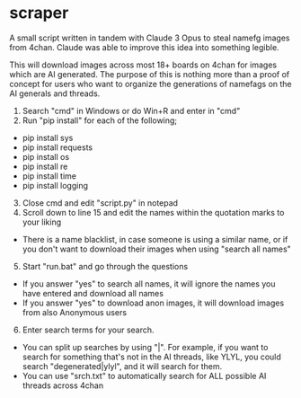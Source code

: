 # scraper
A small script written in tandem with Claude 3 Opus to steal namefg images from 4chan. Claude was able to improve this idea into something legible.

This will download images across most 18+ boards on 4chan for images which are AI generated. The purpose of this is nothing more than a proof of concept for users who want to organize the generations of namefags on the AI generals and threads.

1. Search "cmd" in Windows or do Win+R and enter in "cmd"
2. Run "pip install" for each of the following;
- pip install sys
- pip install requests
- pip install os
- pip install re
- pip install time
- pip install logging
3. Close cmd and edit "script.py" in notepad
4. Scroll down to line 15 and edit the names within the quotation marks to your liking
- There is a name blacklist, in case someone is using a similar name, or if you don't want to download their images when using "search all names"
5. Start "run.bat" and go through the questions
- If you answer "yes" to search all names, it will ignore the names you have entered and download all names
- If you answer "yes" to download anon images, it will download images from also Anonymous users
6. Enter search terms for your search.
- You can split up searches by using "|". For example, if you want to search for something that's not in the AI threads, like YLYL, you could search "degenerated|ylyl", and it will search for them.
- You can use "srch.txt" to automatically search for ALL possible AI threads across 4chan
